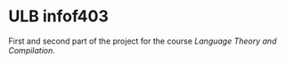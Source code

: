 # ULB infof403
First and second part of the project for the course _Language Theory and Compilation_.

